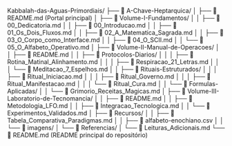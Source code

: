 Kabbalah-das-Aguas-Primordiais/
├── 📁 A-Chave-Heptarquica/
│   ├── 📄 README.md                      (Portal principal)
│   ├── 📁 Volume-I-Fundamentos/
│   │   ├── 📄 00_Dedicatoria.md
│   │   ├── 📄 00_Introducao.md
│   │   ├── 📄 01_Os_Dois_Fluxos.md
│   │   ├── 📄 02_A_Matematica_Sagrada.md
│   │   ├── 📄 03_O_Corpo_como_Interface.md
│   │   ├── 📄 04_O_SCII.md
│   │   └── 📄 05_O_Alfabeto_Operativo.md
│   ├── 📁 Volume-II-Manual-de-Operacoes/
│   │   ├── 📄 README.md
│   │   ├── 📁 Protocolos-Diarios/
│   │   │   ├── 📄 Rotina_Matinal_Alinhamento.md
│   │   │   ├── 📄 Respiracao_21_Letras.md
│   │   │   └── 📄 Meditacao_7_Espelhos.md
│   │   ├── 📁 Rituais-Estruturados/
│   │   │   ├── 📄 Ritual_Iniciacao.md
│   │   │   ├── 📄 Ritual_Governo.md
│   │   │   ├── 📄 Ritual_Manifestacao.md
│   │   │   └── 📄 Ritual_Cura.md
│   │   └── 📁 Formulas-Aplicadas/
│   │       └── 📄 Grimorio_Receitas_Magicas.md
│   ├── 📁 Volume-III-Laboratorio-de-Tecnomancia/
│   │   ├── 📄 README.md
│   │   ├── 📄 Metodologia_LFO.md
│   │   ├── 📄 Integracao_Tecnologica.md
│   │   └── 📄 Experimentos_Validados.md
│   ├── 📁 Recursos/
│   │   ├── 📄 Tabela_Comparativa_Paradigmas.md
│   │   ├── 📜 alfabeto-enochiano.csv
│   │   └── 📁 imagens/
│   └── 📁 Referencias/
│       └── 📄 Leituras_Adicionais.md
└── 📄 README.md                          (README principal do repositório)